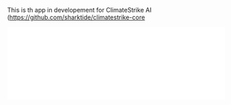 This is th app in developement for ClimateStrike AI (https://github.com/sharktide/climatestrike-core

<img src="https://github.com/sharktide/ClimateStrike-App/blob/main/logo.svg" />

